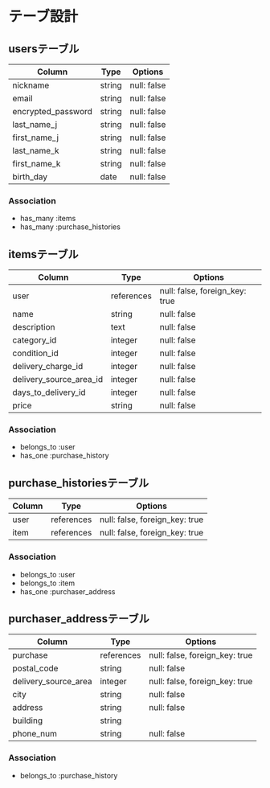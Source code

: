 # テーブ設計

## usersテーブル

| Column             | Type   | Options     |
|--------------------|--------|-------------|
| nickname           | string | null: false |
| email              | string | null: false |
| encrypted_password | string | null: false |
| last_name_j        | string | null: false |
| first_name_j       | string | null: false |
| last_name_k        | string | null: false |
| first_name_k       | string | null: false |
| birth_day          | date   | null: false |

### Association

- has_many :items
- has_many :purchase_histories


## itemsテーブル

| Column                  | Type       | Options                        |
|-------------------------|------------|--------------------------------|
| user                    | references | null: false, foreign_key: true |
| name                    | string     | null: false                    |
| description             | text       | null: false                    |
| category_id             | integer    | null: false                    |
| condition_id            | integer    | null: false                    |
| delivery_charge_id      | integer    | null: false                    |
| delivery_source_area_id | integer    | null: false                    |
| days_to_delivery_id     | integer    | null: false                    |
| price                   | string     | null: false                    |

### Association

- belongs_to :user
- has_one :purchase_history


## purchase_historiesテーブル

| Column               | Type       | Options                        |
|----------------------|------------|--------------------------------|
| user                 | references | null: false, foreign_key: true |
| item                 | references | null: false, foreign_key: true |

### Association

- belongs_to :user
- belongs_to :item
- has_one :purchaser_address


## purchaser_addressテーブル

| Column               | Type       | Options                        |
|----------------------|------------|--------------------------------|
| purchase             | references | null: false, foreign_key: true |
| postal_code          | string     | null: false                    |
| delivery_source_area | integer    | null: false, foreign_key: true |
| city                 | string     | null: false                    |
| address              | string     | null: false                    |
| building             | string     |                                |
| phone_num            | string     | null: false                    |

### Association

- belongs_to :purchase_history





